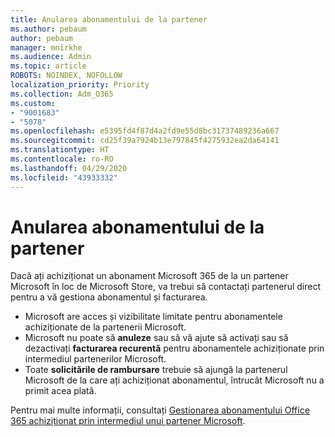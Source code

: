 ```yaml
---
title: Anularea abonamentului de la partener
ms.author: pebaum
author: pebaum
manager: mnirkhe
ms.audience: Admin
ms.topic: article
ROBOTS: NOINDEX, NOFOLLOW
localization_priority: Priority
ms.collection: Adm_O365
ms.custom:
- "9001683"
- "5078"
ms.openlocfilehash: e5395fd4f87d4a2fd9e55d8bc31737489236a667
ms.sourcegitcommit: cd25f39a7924b13e797845f4275932ea2da64141
ms.translationtype: HT
ms.contentlocale: ro-RO
ms.lasthandoff: 04/29/2020
ms.locfileid: "43933332"
---
```

# <a name="cancel-subscription-from-partner"></a>Anularea abonamentului de la partener

Dacă ați achiziționat un abonament Microsoft 365 de la un partener Microsoft în loc de Microsoft Store, va trebui să contactați partenerul direct pentru a vă gestiona abonamentul și facturarea.

- Microsoft are acces și vizibilitate limitate pentru abonamentele achiziționate de la partenerii Microsoft. 
- Microsoft nu poate să **anuleze** sau să vă ajute să activați sau să dezactivați **facturarea recurentă** pentru abonamentele achiziționate prin intermediul partenerilor Microsoft. 
- Toate **solicitările de rambursare** trebuie să ajungă la partenerul Microsoft de la care ați achiziționat abonamentul, întrucât Microsoft nu a primit acea plată. 

Pentru mai multe informații, consultați [Gestionarea abonamentului Office 365 achiziționat prin intermediul unui partener Microsoft](https://support.microsoft.com/help/4230739/microsoft-account-manage-office-365-subscription-from-third-party). 
